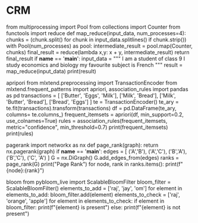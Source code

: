 # CRM 
from multiprocessing import Pool
from collections import Counter
from functools import reduce
def map_reduce(input_data, num_processes=4):
    chunks = (chunk.split() for chunk in input_data.splitlines() if chunk.strip())
    with Pool(num_processes) as pool:
        intermediate_result = pool.map(Counter, chunks)
        final_result = reduce(lambda x,y: x + y, intermediate_result)
    return final_result
if __name__ == '__main__':
    input_data = """
    I am a student of class 9
    I study economics and biology
    my favourite subject is French
    """
    result = map_reduce(input_data)
    print(result)

apripori
from mlxtend.preprocessing import TransactionEncoder
from mlxtend.frequent_patterns import apriori, association_rules
import pandas as pd
transactions = [
    ['Butter', 'Eggs', 'Milk'],
    ['Milk', 'Bread'],
    ['Milk', 'Butter', 'Bread'],
    ['Bread', 'Eggs']
]
te = TransactionEncoder()
te_ary =  te.fit(transactions).transform(transactions)
df = pd.DataFrame(te_ary, columns= te.columns_)
frequent_itemsets = apriori(df, min_support=0.2, use_colnames=True)
rules = association_rules(frequent_itemsets, metric="confidence", min_threshold=0.7)
print(frequent_itemsets)
print(rules)

pagerank
import networkx as nx
def page_rank(graph):
    return nx.pagerank(graph)
if __name__ == '__main__':
    edges = [
        ('A','B'), ('A','C'),
        ('B','A'), ('B','C'),
        ('C', 'A')
    ]
    G = nx.DiGraph()
    G.add_edges_from(edges)
    ranks = page_rank(G)
    print("Page Rank")
    for node, rank in ranks.items():
        print(f"{node}:{rank}")

bloom
from pybloom_live import ScalableBloomFilter
bloom_filter = ScalableBloomFilter()
elements_to_add = ['raj', 'jay', 'om']
for element in elements_to_add:
    bloom_filter.add(element)
elements_to_check = ['raj', 'orange', 'apple']
for element in elements_to_check:
    if element in bloom_filter:
        print(f"{element} is present")
    else:
        print(f"{element} is not present")
